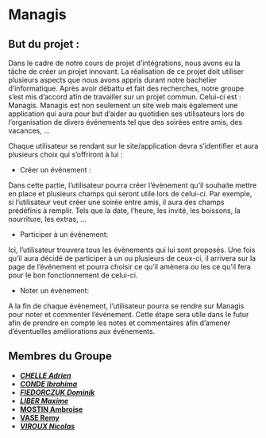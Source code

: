 # Managis

## But du projet :

Dans le cadre de notre cours de projet d’intégrations, nous avons eu la tâche de créer un projet innovant. La réalisation de ce projet doit utiliser plusieurs aspects que nous avons appris durant notre bachelier d’informatique. Après avoir débattu et fait des recherches, notre groupe s’est mis d’accord afin de travailler sur un projet commun. Celui-ci est : Managis.
Managis est non seulement un site web mais également une application qui aura pour but d’aider au quotidien ses utilisateurs lors de l’organisation de divers événements tel que des soirées entre amis, des vacances, … 

Chaque utilisateur se rendant sur le site/application devra s’identifier et aura plusieurs choix qui s’offriront à lui :
*	Créer un événement :  

Dans cette partie, l’utilisateur pourra créer l’évènement qu’il souhaite mettre en place et plusieurs champs qui seront utile lors de celui-ci. 
Par exemple, si l’utilisateur veut créer une soirée entre amis, il aura des champs prédéfinis à remplir. Tels que la date, l’heure, les invité, les boissons, la nourriture, les extras, …

*	Participer à un événement:  

Ici, l’utilisateur trouvera tous les évènements qui lui sont proposés. Une fois qu’il aura décidé de participer à un ou plusieurs de ceux-ci, il arrivera sur la page de l’événement et pourra choisir ce qu’il amènera ou les ce qu’il fera pour le bon fonctionnement de celui-ci.

*	Noter un événement:  

A la fin de chaque événement, l’utilisateur pourra se rendre sur Managis pour noter et commenter l’événement. Cette étape sera utile dans le futur afin de prendre en compte les notes et commentaires afin d’amener d’éventuelles améliorations aux événements.


## Membres du Groupe 

- [_**CHELLE Adrien**_](https://github.com/ATHOOS)
- [_**CONDE Ibrahima**_](https://github.com/Ibra-Yves)
- [_**FIEDORCZUK Dominik**_](https://github.com/domad007) 
- [_**LIBER Maxime**_](https://github.com/LiberTMx)
- [ **MOSTIN Ambroise**](https://github.com/amostin)
- [ **VASE Remy**](https://github.com/RemyVase)
- [_**VIROUX Nicolas**_](https://github.com/VirouxNicolas) 

